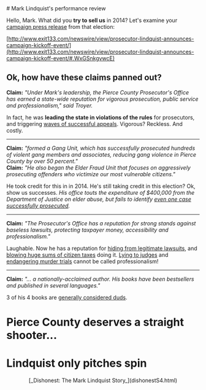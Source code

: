 <title>Mark Lindquist's Performance Review</title>
# Mark Lindquist's performance review

Hello, Mark. What did you **try to sell us** in 2014? 
Let's examine your 
[campaign press release](http://www.exit133.com/newswire/view/prosecutor-lindquist-announces-campaign-kickoff-event/#.WxGSnkgvwcE) from that election:

[http://www.exit133.com/newswire/view/prosecutor-lindquist-announces-campaign-kickoff-event/](http://www.exit133.com/newswire/view/prosecutor-lindquist-announces-campaign-kickoff-event/#.WxGSnkgvwcE)

## Ok, how have these claims panned out?

**Claim:** _"Under Mark's leadership, the Pierce County Prosecutor's Office has earned a state-wide reputation for vigorous prosecution, public service and professionalism," said Troyer._

In fact, he was **leading the state in violations of the rules** for prosecutors, and 
triggering [waves of successful appeals](https://www.seattletimes.com/seattle-news/crime/many-pierce-county-cases-reversed-because-of-prosecutors/). 
Vigorous? Reckless. And costly.

<hr>

**Claim:** _"formed a Gang Unit, which has successfully prosecuted hundreds of violent gang members and associates, reducing gang violence in Pierce County by over 50 percent."_  
**Claim:** _"He also began the Elder Fraud Unit that focuses on aggressively prosecuting offenders who victimize our most vulnerable citizens."_

He took credit for this in in 2014. He's still taking credit in this election? Ok, show us
successes. _His office touts the expenditure of $400,000 from the Department of Justice on elder abuse, 
but fails to identify [even one case successfully prosecuted](https://tacomaweekly.com/letter-to-the-editor/letter-to-the-editor-tim-kienberger/)._


<hr>


**Claim:** _"The Prosecutor's Office has a reputation for strong stands against baseless lawsuits, protecting taxpayer money, accessibility and professionalism."_

Laughable. Now he has a reputation for [hiding from legitimate lawsuits](http://www.kiro7.com/news/local/judge-rules-against-prosecutor-in-expensive-public-records-case/686540814), 
and [blowing huge sums of citizen taxes](http://www.thenewstribune.com/news/politics-government/article137860268.html) doing it. 
[Lying to judges](http://www.thenewstribune.com/news/local/article66983582.html) and [endangering murder trials](http://www.thenewstribune.com/news/local/crime/article173451496.html) cannot be called professionalism!


<hr>


**Claim:** _"... a nationally-acclaimed author. His books have been bestsellers and published in several languages."_

3 of his 4 books are [generally considered duds](https://en.wikipedia.org/wiki/Mark_Lindquist#Writing_career).


# Pierce County deserves a straight shooter...
# Lindquist only pitches spin

<center>[_Dishonest: The Mark Lindquist Story_](dishonestS4.html)</center>
